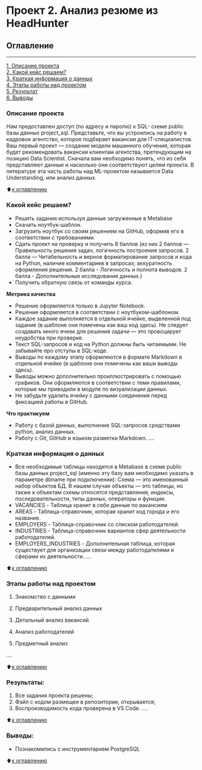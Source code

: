 # Проект 2. Анализ резюме из HeadHunter

## Оглавление  
___
[1. Описание проекта](.README.md#Описание-проекта)  
[2. Какой кейс решаем?](.README.md#Какой-кейс-решаем)  
[3. Краткая информация о данных](.README.md#Краткая-информация-о-данных)  
[4. Этапы работы над проектом](.README.md#Этапы-работы-над-проектом)  
[5. Результат](.README.md#Результат)    
[6. Выводы](.README.md#Выводы) 

### Описание проекта    
 Нам предоставлен доступ (по адресу и паролю) к SQL- схеме public базы данных project_sql. Представьте, что вы устроились на работу в кадровое агентство, которое подбирает вакансии для IT-специалистов. Ваш первый проект — создание модели машинного обучения, которая будет рекомендовать вакансии клиентам агентства, претендующим на позицию Data Scientist. Сначала вам необходимо понять, что из себя представляют данные и насколько они соответствуют целям проекта. В литературе эта часть работы над ML-проектом называется Data Understanding, или анализ данных. 

:arrow_up:[к оглавлению](_)

### Какой кейс решаем?    
* Решить задания используя данные загруженные в Metabase
* Скачать ноутбук-шаблон.
* Загрузить ноутбук со своим решением на GitHub, оформив его в соответствии с требованиями.
* Сдать проект на проверку и получить 8 баллов (из них 2 баллов — Правильность решения задач, логичность построения запросов. 2 балла — Читабельность и верное форматирование запросов и кода на Python, наличие комментариев в запросах; аккуратность оформления решения. 2 балла - Логичность и полнота выводов. 2 балла - Дополнительные исследования данных.) 
* Получить обратную связь от команды курса.  

**Метрика качества**     
* Решение оформляется только в Jupyter Notebook.
* Решение оформляется в соответствии с ноутбуком-шаблоном.
* Каждое задание выполняется в отдельной ячейке, выделенной под задание (в шаблоне они помечены как ваш код здесь). Не следует создавать много ячеек для решения задачи — это провоцирует       неудобства при проверке.
* Текст SQL-запросов и код на Python должны быть читаемыми. Не забывайте про отступы в SQL-коде.
* Выводы по каждому этапу оформляются в формате Markdown в отдельной ячейке (в шаблоне они помечены как ваши выводы здесь).
* Выводы можно дополнительно проиллюстрировать с помощью графиков. Они оформляются в соответствии с теми правилами, которые мы приводили в модуле по визуализации данных.
* Не забудьте удалить ячейку с данными соединения перед фиксацией работы в GitHub.

**Что практикуем**
* Работу с базой данных, выполнение SQL-запросов средствами python, анализ данных.
* Работу с Git, GitHub и языком разметки Markdown.
....
### Краткая информация о данных
* Все необходимые таблицы находятся в Metabase в схеме public базы данных project_sql (именно эту базу вам необходимо указать в параметре dbname при подключении): Схема — это именованный набор объектов БД. В нашем случае объекты — это таблицы, но также к объектам схемы относятся представления, индексы, последовательности, типы данных, операторы и функции.
* VACANCIES - Таблица хранит в себе данные по вакансиям 
* AREAS - Таблица-справочник, которая хранит код города и его название.
* EMPLOYERS - Таблица-справочник со списком работодателей.
* INDUSTRIES - Таблица-справочник вариантов сфер деятельности работодателей.
* EMPLOYERS_INDUSTRIES - Дополнительная таблица, которая существует для организации связи между работодателями и сферами их деятельности.
....
  
:arrow_up:[к оглавлению](.README.md#Оглавление)


### Этапы работы над проектом  

1. Знакомство с данными

2. Предварительный анализ данных

3. Детальный анализ вакансий

4. Анализ работодателей

5. Предметный анализ

....

:arrow_up:[к оглавлению](.README.md#Оглавление)


### Результаты: 
1. Все задания проекта решены;
2. Файл с кодом размещен в репозитории, открывается;
3. Воспроизводимость кода проверена в VS Code.
....

:arrow_up:[к оглавлению](.README.md#Оглавление)


### Выводы:
* Познакомились с инструментарием PostgreSQL


:arrow_up:[к оглавлению](.README.md#Оглавление)
